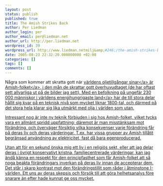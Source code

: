 ```yaml
---
layout: post
status: publish
published: true
title: The Amish Strikes Back
author: Per Liedman
author_login: per
author_email: per@liedman.net
author_url: http://per.liedman.net
wordpress_id: 39
wordpress_url: http://www.liedman.netmilj&amp;#246;/the-amish-strikes-back/
date: 2005-08-23 22:32:20.000000000 +02:00
categories: []
tags: []
comments: []
---
```

N&aring;gra som kommer att skratta gott n&auml;r <a href="http:&#47;&#47;per.liedman.net&#47;index.php?&#47;archives&#47;32-Bensinstopp.html#extended">v&auml;rldens oljetillg&aring;ngar sinar<&#47;a> &auml;r <a href="http:&#47;&#47;en.wikipedia.org&#47;wiki&#47;Amish">Amish-folket<&#47;a>, i den m&aring;n de skrattar gott &ouml;verhuvudtaget (de har oftast sett allvarliga ut p&aring; de bilder jag sett). Med en befolkning p&aring; ungef&auml;r 230 000 m&auml;nniskor i <a href="http:&#47;&#47;www.nationmaster.com&#47;graph-T&#47;ene_usa_per_per&int=-1">v&auml;rldens energihungrigaste land<&#47;a> har de till stora delar h&aring;llit sig kvar p&aring; en teknisk niv&aring; som mycket liknar 1800-tal, och d&auml;rmed p&aring; det stora hela klarar sig lika utm&auml;rkt med olja i v&auml;rlden som utan.

Intressant nog &auml;r inte ny teknik f&ouml;rbjuden i sig hos Amish-folket, vilket tycks vara en allm&auml;nt spridd uppfattning; d&auml;remot &auml;r man misst&auml;nksam mot f&ouml;r&auml;ndring, och &ouml;verv&auml;ger f&ouml;rsiktig vilka konsekvenser varje f&ouml;r&auml;ndring f&aring;r p&aring; deras liv och deras v&auml;rderingar. T.ex. har vissa grupper av Amish till&aring;tit begr&auml;nsad anv&auml;ndning av elektricitet, fast d&aring; bara egenproducerad.

Utan att f&ouml;r en sekund &ouml;nska mig ett liv i en religi&ouml;s sekt, eller att jag delar deras i &ouml;vrigt konservativt kristna, familjecentrerade v&auml;rderingar, kan jag &auml;nd&aring; k&auml;nna en respekt f&ouml;r den principfasthet som f&aring;r Amish-folket att s&aring; noga beakta f&ouml;r&auml;ndringars inverkan p&aring; deras liv innan de accepterar dem. Det st&aring;r i skarp kontrast mot den f&ouml;r&auml;ndringstillit som r&aring;der i &aring;tminstone I-v&auml;rlden. Ett uns av deras skepsis och f&ouml;rs&ouml;k till att g&ouml;ra helhetsanalys f&ouml;re snarare &auml;n efter hade kunnat ge oss mycket.

